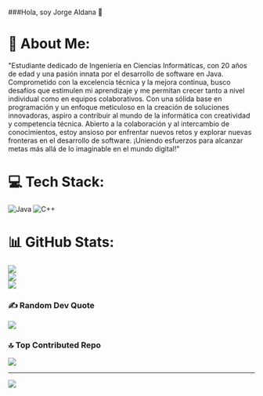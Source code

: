 ###Hola, soy Jorge Aldana 👋
# 💫 About Me:
"Estudiante dedicado de Ingeniería en Ciencias Informáticas, con 20 años de edad y una pasión innata por el desarrollo de software en Java. Comprometido con la excelencia técnica y la mejora continua, busco desafíos que estimulen mi aprendizaje y me permitan crecer tanto a nivel individual como en equipos colaborativos. Con una sólida base en programación y un enfoque meticuloso en la creación de soluciones innovadoras, aspiro a contribuir al mundo de la informática con creatividad y competencia técnica. Abierto a la colaboración y al intercambio de conocimientos, estoy ansioso por enfrentar nuevos retos y explorar nuevas fronteras en el desarrollo de software. ¡Uniendo esfuerzos para alcanzar metas más allá de lo imaginable en el mundo digital!"


# 💻 Tech Stack:
![Java](https://img.shields.io/badge/java-%23ED8B00.svg?style=plastic&logo=openjdk&logoColor=white) ![C++](https://img.shields.io/badge/c++-%2300599C.svg?style=plastic&logo=c%2B%2B&logoColor=white)
# 📊 GitHub Stats:
![](https://github-readme-stats.vercel.app/api?username=jorgeAAN03&theme=tokyonight&hide_border=true&include_all_commits=false&count_private=false)<br/>
![](https://github-readme-streak-stats.herokuapp.com/?user=jorgeAAN03&theme=tokyonight&hide_border=true)<br/>
![](https://github-readme-stats.vercel.app/api/top-langs/?username=jorgeAAN03&theme=tokyonight&hide_border=true&include_all_commits=false&count_private=false&layout=compact)

### ✍️ Random Dev Quote
![](https://quotes-github-readme.vercel.app/api?type=horizontal&theme=gruvbox)

### 🔝 Top Contributed Repo
![](https://github-contributor-stats.vercel.app/api?username=jorgeAAN03&limit=5&theme=dark&combine_all_yearly_contributions=true)

---
[![](https://visitcount.itsvg.in/api?id=jorgeAAN03&icon=0&color=0)](https://visitcount.itsvg.in)

<!-- Proudly created with GPRM ( https://gprm.itsvg.in ) -->
